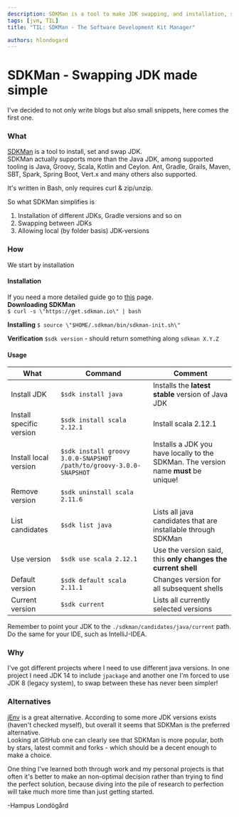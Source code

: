 ```yaml
---
description: SDKMan is a tool to make JDK swapping, and installation, simple. It's really good!
tags: [jvm, TIL]
title: "TIL: SDKMan - The Software Development Kit Manager"

authors: hlondogard
---
```

# SDKMan - Swapping JDK made simple
I've decided to not only write blogs but also small snippets, here comes the first one.
<!--truncate-->

### What
[SDKMan](https://sdkman.io/) is a tool to install, set and swap JDK.  
SDKMan actually supports more than the Java JDK, among supported tooling is Java, Groovy, Scala, Kotlin and Ceylon. Ant, Gradle, Grails, Maven, SBT, Spark, Spring Boot, Vert.x and many others also supported.  

It's written in Bash, only requires curl & zip/unzip.

So what SDKMan simplifies is
1. Installation of different JDKs, Gradle versions and so on
2. Swapping between JDKs
3. Allowing local (by folder basis) JDK-versions


### How
We start by installation
#### Installation
If you need a more detailed guide go to [this](https://sdkman.io/install) page.  
**Downloading SDKMan**  
`$ curl -s \"https://get.sdkman.io\" | bash`

**Installing**
`$ source \"$HOME/.sdkman/bin/sdkman-init.sh\"`

**Verification**
`$sdk version` - should return something along `sdkman X.Y.Z`

#### Usage
|What|Command|Comment|
|---|---|---|
|Install JDK|`$sdk install java`|Installs the **latest stable** version of Java JDK|
|Install specific version|`$sdk install scala 2.12.1`|Install scala 2.12.1|
|Install local version|`$sdk install groovy 3.0.0-SNAPSHOT /path/to/groovy-3.0.0-SNAPSHOT`|Installs a JDK you have locally to the SDKMan. The version name **must** be unique!|
|Remove version|`$sdk uninstall scala 2.11.6`
|List candidates|`$sdk list java`|Lists all java candidates that are installable through SDKMan|
|Use version|`$sdk use scala 2.12.1`|Use the version said, this **only changes the current shell**|
|Default version|`$sdk default scala 2.11.1`|Changes version for all subsequent shells|
|Current version|`$sdk current`|Lists all currently selected versions|

Remember to point your JDK to the `./sdkman/candidates/java/current` path. Do the same for your IDE, such as IntelliJ-IDEA.

### Why
I've got different projects where I need to use different java versions. In one project I need JDK 14 to include `jpackage` and another one I'm forced to use JDK 8 (legacy system), to swap between these has never been simpler!


### Alternatives
[jEnv](https://www.jenv.be) is a great alternative. According to some more JDK versions exists (haven't checked myself), but overall it seems that SDKMan is the preferred alternative.  
Looking at GitHub one can clearly see that SDKMan is more popular, both by stars, latest commit and forks - which should be a decent enough to make a choice.

One thing I've learned both through work and my personal projects is that often it's better to make an non-optimal decision rather than trying to find the perfect solution, because diving into the pile of research to perfection will take much more time than just getting started.

-Hampus Londögård
